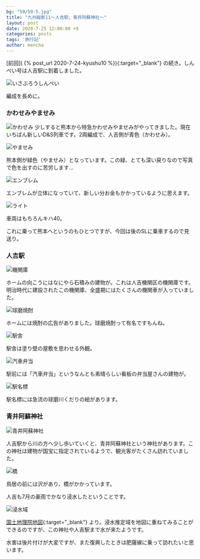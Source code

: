 ```yaml
---
bg: "59/59-5.jpg"
title: "九州縦断11～人吉駅、青井阿蘇神社～"
layout: post
date: 2020-7-25 12:00:00 +9
categories: posts
tags: '旅行記'
author: mencha
---
```


[前回]( {% post_url 2020-7-24-kyushu10 %}){:target="_blank"} の続き。しんぺい号は人吉駅に到着しました。

![いさぶろうしんぺい](https://drive.google.com/uc?export=view&id=1yWZaPZXLRbjSP_kP_m8WQ_XKXc1j7il8)
<!--more-->
編成を長めに。

### かわせみやませみ

![かわせみ](https://drive.google.com/uc?export=view&id=1FllSfqs02UH5Zu6QQPvBcT73pI9ingXt)
少しすると熊本から特急かわせみやませみがやってきました。現在いちばん新しいD&S列車です。2両編成で、人吉側が青色（かわせみ）。

![やませみ](https://drive.google.com/uc?export=view&id=13_E-TvdD_AFM2EVvA7M7aqfcBJQtwF3G)

熊本側が緑色（やませみ）となっています。この緑、とても深い戻りなので写真で色を出すのに苦労します...

![エンブレム](https://drive.google.com/uc?export=view&id=15QOGqYz7p0dbMv1GOAxIpJrzlpHTFy86)

エンブレムが立体になっていて、新しい分お金もかかっているように思えます。

![ライト](https://drive.google.com/uc?export=view&id=11xMQEOsAlUE3__BJsUGTqWVZTkduzHkL)

車両はもちろんキハ40。

これに乗って熊本へというのもひとつですが、今回は後のSLに乗車するので見送り。

### 人吉駅

![機関庫](https://drive.google.com/uc?export=view&id=11K8bdVBgGmrqpHlbKYPRbmwNtDtLKKj1)

ホームの向こうにはなにやら石積みの建物が。これは人吉機関区の機関庫です。明治時代に建設されたこの機関庫、全盛期にはたくさんの機関車が入っていました。

![球磨焼酎](https://drive.google.com/uc?export=view&id=1bHrdZ9U2RLZ5Ekp7gfbJXYKW2FDEA-au)

ホームには焼酎の広告がありました。球磨焼酎って有名ですもんね。

![駅舎](https://drive.google.com/uc?export=view&id=1-yrNe7WnwNXdujYyAYzNrYpBFZZQ4KW-)

駅舎は塗り壁の屋敷を思わせる外観。

![汽車弁当](https://drive.google.com/uc?export=view&id=1y2-_Im8OthIXbZ69whKmTVtUj5JuY5TC)

駅前には「汽車弁当」というなんとも素晴らしい看板の弁当屋さんの建物が。

![駅名標](https://drive.google.com/uc?export=view&id=1nO94jHLJdOGPwET14BziWuY2Fcj6IMAZ)

駅名標には急流の球磨川くだりの絵があります。

### 青井阿蘇神社

![青井阿蘇神社](https://drive.google.com/uc?export=view&id=1S7yYuixapqP6wSHgYRCipfO3ysiRcSjE)

人吉駅から川の方へ少し歩いていくと、青井阿蘇神社という神社があります。この神社は建物が国宝に指定されているようで、観光客がたくさん訪れていました。

![橋](https://drive.google.com/uc?export=view&id=1L_BTxuCVM8pSwkf88eT1cDhL22iaBwrK)

鳥居の前には沢があり、橋がかかっています。

人吉も7月の豪雨でかなり浸水したということです。

![浸水域](https://drive.google.com/uc?export=view&id=14QJFwkq0e4KI2dd-jU7bSe4gzbK6dFJx)

[国土地理院地図](https://maps.gsi.go.jp){:target="_blank"} より。浸水推定域を地図に重ねてみることができるのですが、この神社や人吉駅まで水が来たようです。

水害は後片付けが大変ですが、また復興したときは肥薩線に乗って訪れたいと思います。
